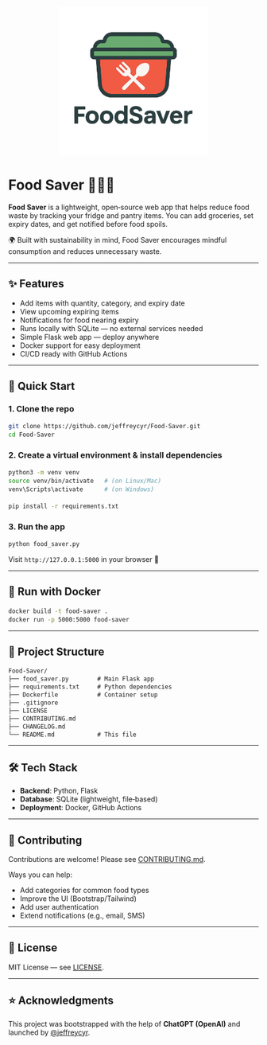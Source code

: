 <p align="center">
  <img src="FoodSaver Logo Design.png" alt="Food Saver Logo" width="300"/>
</p>


# Food Saver 🥕🥦🥩

**Food Saver** is a lightweight, open‑source web app that helps reduce food waste by tracking your fridge and pantry items. You can add groceries, set expiry dates, and get notified before food spoils.

🌍 Built with sustainability in mind, Food Saver encourages mindful consumption and reduces unnecessary waste.

---

## ✨ Features

* Add items with quantity, category, and expiry date
* View upcoming expiring items
* Notifications for food nearing expiry
* Runs locally with SQLite — no external services needed
* Simple Flask web app — deploy anywhere
* Docker support for easy deployment
* CI/CD ready with GitHub Actions

---

## 🚀 Quick Start

### 1. Clone the repo

```bash
git clone https://github.com/jeffreycyr/Food-Saver.git
cd Food-Saver
```

### 2. Create a virtual environment & install dependencies

```bash
python3 -m venv venv
source venv/bin/activate   # (on Linux/Mac)
venv\Scripts\activate      # (on Windows)

pip install -r requirements.txt
```

### 3. Run the app

```bash
python food_saver.py
```

Visit `http://127.0.0.1:5000` in your browser 🎉

---

## 🐳 Run with Docker

```bash
docker build -t food-saver .
docker run -p 5000:5000 food-saver
```

---

## 📂 Project Structure

```
Food-Saver/
├── food_saver.py        # Main Flask app
├── requirements.txt     # Python dependencies
├── Dockerfile           # Container setup
├── .gitignore
├── LICENSE
├── CONTRIBUTING.md
├── CHANGELOG.md
└── README.md            # This file
```

---

## 🛠️ Tech Stack

* **Backend**: Python, Flask
* **Database**: SQLite (lightweight, file‑based)
* **Deployment**: Docker, GitHub Actions

---

## 🤝 Contributing

Contributions are welcome! Please see [CONTRIBUTING.md](CONTRIBUTING.md).

Ways you can help:

* Add categories for common food types
* Improve the UI (Bootstrap/Tailwind)
* Add user authentication
* Extend notifications (e.g., email, SMS)

---

## 📜 License

MIT License — see [LICENSE](LICENSE).

---

## ⭐ Acknowledgments

This project was bootstrapped with the help of **ChatGPT (OpenAI)** and launched by [@jeffreycyr](https://github.com/jeffreycyr).
